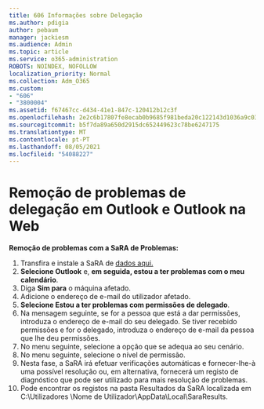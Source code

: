 ```yaml
---
title: 606 Informações sobre Delegação
ms.author: pdigia
author: pebaum
manager: jackiesm
ms.audience: Admin
ms.topic: article
ms.service: o365-administration
ROBOTS: NOINDEX, NOFOLLOW
localization_priority: Normal
ms.collection: Adm_O365
ms.custom:
- "606"
- "3800004"
ms.assetid: f67467cc-d434-41e1-847c-120412b12c3f
ms.openlocfilehash: 2e2c6b17807fe8ecab0b9685f981beda20c122143d1036a9c03075552c5ca897
ms.sourcegitcommit: b5f7da89a650d2915dc652449623c78be6247175
ms.translationtype: MT
ms.contentlocale: pt-PT
ms.lasthandoff: 08/05/2021
ms.locfileid: "54088227"
---
```

# <a name="troubleshooting-delegation-in-outlook-and-outlook-on-the-web"></a>Remoção de problemas de delegação em Outlook e Outlook na Web

**Remoção de problemas com a SaRA de Problemas:**

1. Transfira e instale a SaRA de [dados aqui.](https://aka.ms/SaRA-SkypeForBusinessSignIn)
1. **Selecione Outlook** e, **em seguida, estou a ter problemas com o meu calendário**.
1. Diga **Sim para** o máquina afetado.
1. Adicione o endereço de e-mail do utilizador afetado.
1. **Selecione Estou a ter problemas com permissões de delegado**.
1. Na mensagem seguinte, se for a pessoa que está a dar permissões, introduza o endereço de e-mail do seu delegado. Se tiver recebido permissões e for o delegado, introduza o endereço de e-mail da pessoa que lhe deu permissões.
1. No menu seguinte, selecione a opção que se adequa ao seu cenário.
1. No menu seguinte, selecione o nível de permissão.
1. Nesta fase, a SaRA irá efetuar verificações automáticas e fornecer-lhe-à uma possível resolução ou, em alternativa, fornecerá um registo de diagnóstico que pode ser utilizado para mais resolução de problemas.
1. Pode encontrar os registos na pasta Resultados da SaRA localizada em C:\Utilizadores \Nome de Utilizador\AppData\Local\SaraResults.
